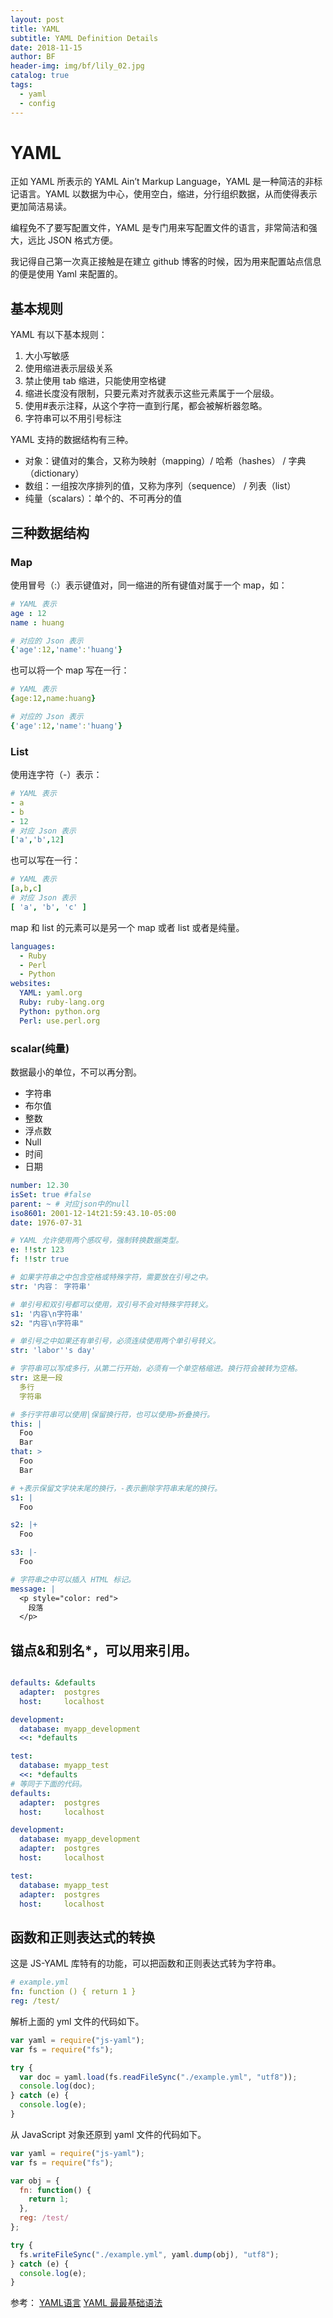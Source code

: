 ```yaml
---
layout: post
title: YAML
subtitle: YAML Definition Details
date: 2018-11-15
author: BF
header-img: img/bf/lily_02.jpg
catalog: true
tags:
  - yaml
  - config
---
```


# YAML

正如 YAML 所表示的 YAML Ain’t Markup Language，YAML 是一种简洁的非标记语言。YAML 以数据为中心，使用空白，缩进，分行组织数据，从而使得表示更加简洁易读。

编程免不了要写配置文件，YAML 是专门用来写配置文件的语言，非常简洁和强大，远比 JSON 格式方便。

我记得自己第一次真正接触是在建立 github 博客的时候，因为用来配置站点信息的便是使用 Yaml 来配置的。

## 基本规则

YAML 有以下基本规则：

1. 大小写敏感
2. 使用缩进表示层级关系
3. 禁止使用 tab 缩进，只能使用空格键
4. 缩进长度没有限制，只要元素对齐就表示这些元素属于一个层级。
5. 使用#表示注释，从这个字符一直到行尾，都会被解析器忽略。
6. 字符串可以不用引号标注

YAML 支持的数据结构有三种。

- 对象：键值对的集合，又称为映射（mapping）/ 哈希（hashes） / 字典（dictionary）
- 数组：一组按次序排列的值，又称为序列（sequence） / 列表（list）
- 纯量（scalars）：单个的、不可再分的值

## 三种数据结构

### Map

使用冒号（:）表示键值对，同一缩进的所有键值对属于一个 map，如：

```yaml
# YAML 表示
age : 12
name : huang

# 对应的 Json 表示
{'age':12,'name':'huang'}
```

也可以将一个 map 写在一行：

```yaml
# YAML 表示
{age:12,name:huang}

# 对应的 Json 表示
{'age':12,'name':'huang'}
```

### List

使用连字符（-）表示：

```yaml
# YAML 表示
- a
- b
- 12
# 对应 Json 表示
['a','b',12]
```

也可以写在一行：

```yaml
# YAML 表示
[a,b,c]
# 对应 Json 表示
[ 'a', 'b', 'c' ]
```

map 和 list 的元素可以是另一个 map 或者 list 或者是纯量。

```yaml
languages:
  - Ruby
  - Perl
  - Python
websites:
  YAML: yaml.org
  Ruby: ruby-lang.org
  Python: python.org
  Perl: use.perl.org
```

### scalar(纯量)

数据最小的单位，不可以再分割。

- 字符串
- 布尔值
- 整数
- 浮点数
- Null
- 时间
- 日期

```yaml
number: 12.30
isSet: true #false
parent: ~ # 对应json中的null
iso8601: 2001-12-14t21:59:43.10-05:00
date: 1976-07-31

# YAML 允许使用两个感叹号，强制转换数据类型。
e: !!str 123
f: !!str true

# 如果字符串之中包含空格或特殊字符，需要放在引号之中。
str: '内容： 字符串'

# 单引号和双引号都可以使用，双引号不会对特殊字符转义。
s1: '内容\n字符串'
s2: "内容\n字符串"

# 单引号之中如果还有单引号，必须连续使用两个单引号转义。
str: 'labor''s day'

# 字符串可以写成多行，从第二行开始，必须有一个单空格缩进。换行符会被转为空格。
str: 这是一段
  多行
  字符串

# 多行字符串可以使用|保留换行符，也可以使用>折叠换行。
this: |
  Foo
  Bar
that: >
  Foo
  Bar

# +表示保留文字块末尾的换行，-表示删除字符串末尾的换行。
s1: |
  Foo

s2: |+
  Foo

s3: |-
  Foo

# 字符串之中可以插入 HTML 标记。
message: |
  <p style="color: red">
    段落
  </p>

```

## 锚点&和别名\*，可以用来引用。

```yaml

defaults: &defaults
  adapter:  postgres
  host:     localhost

development:
  database: myapp_development
  <<: *defaults

test:
  database: myapp_test
  <<: *defaults
# 等同于下面的代码。
defaults:
  adapter:  postgres
  host:     localhost

development:
  database: myapp_development
  adapter:  postgres
  host:     localhost

test:
  database: myapp_test
  adapter:  postgres
  host:     localhost
```

## 函数和正则表达式的转换

这是 JS-YAML 库特有的功能，可以把函数和正则表达式转为字符串。

```yaml
# example.yml
fn: function () { return 1 }
reg: /test/
```

解析上面的 yml 文件的代码如下。

```javascript
var yaml = require("js-yaml");
var fs = require("fs");

try {
  var doc = yaml.load(fs.readFileSync("./example.yml", "utf8"));
  console.log(doc);
} catch (e) {
  console.log(e);
}
```

从 JavaScript 对象还原到 yaml 文件的代码如下。

```javascript
var yaml = require("js-yaml");
var fs = require("fs");

var obj = {
  fn: function() {
    return 1;
  },
  reg: /test/
};

try {
  fs.writeFileSync("./example.yml", yaml.dump(obj), "utf8");
} catch (e) {
  console.log(e);
}
```

参考：
[YAML语言](https://blog.csdn.net/u014788227/article/details/52868997)
[YAML 最最基础语法](https://blog.csdn.net/vincent_hbl/article/details/75411243)
